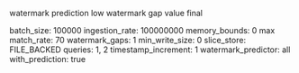 watermark prediction low watermark gap value final

batch_size: 100000
ingestion_rate: 100000000
memory_bounds: 0 max
match_rate: 70
watermark_gaps: 1
min_write_size: 0
slice_store: FILE_BACKED
queries: 1, 2
timestamp_increment: 1
watermark_predictor: all
with_prediction: true
